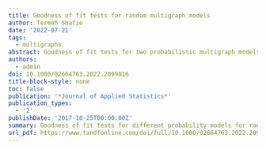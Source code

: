 ```yaml
---
title: Goodness of fit tests for random multigraph models
author: Termeh Shafie
date: '2022-07-21'
tags:
  - multigraphs
abstract: Goodness of fit tests for two probabilistic multigraph models are presented. The first model is random stub matching given fixed degrees (RSM) so that edge assignments to vertex pair sites are dependent, and the second is independent edge assignments (IEA) according to a common probability distribution. Tests are performed using goodness of fit measures between the edge multiplicity sequence of an observed multigraph, and the expected one according to a simple or composite hypothesis. Test statistics of Pearson type and of likelihood ratio type are used, and the expected values of the Pearson statistic under the different models are derived. Test performances based on simulations indicate that even for small number of edges, the null distributions of both statistics are well approximated by their asymptotic χ2-distribution. The non-null distributions of the test statistics can be well approximated by proposed adjusted χ2-distributions used for power approximations. The influence of RSM on both test statistics is substantial for small number of edges and implies a shift of their distributions towards smaller values compared to what holds true for the null distributions under IEA. Two applications on social networks are included to illustrate how the tests can guide in the analysis of social structure.
authors:
  - admin
doi: 10.1080/02664763.2022.2099816
title-block-style: none
toc: false
publication: '*Journal of Applied Statistics*'
publication_types:
  - '2'
publishDate: '2017-10-25T00:00:00Z'
summary: Goodness of fit tests for different probability models for random multigraphs.
url_pdf: https://www.tandfonline.com/doi/full/10.1080/02664763.2022.2099816
---
```

